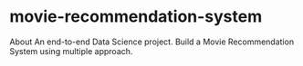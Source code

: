 # movie-recommendation-system
About An end-to-end Data Science project. Build a Movie Recommendation System using multiple approach.
